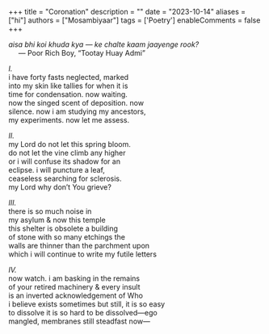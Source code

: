 +++
title = "Coronation"
description = ""
date = "2023-10-14"
aliases = ["hi"]
authors = ["Mosambiyaar"]
tags = ['Poetry']
enableComments = false
+++


_aisa bhi koi khuda kya — ke chalte kaam jaayenge rook?_ \
&nbsp;&nbsp;&nbsp;&nbsp; — Poor Rich Boy, “Tootay Huay Admi”

*I.* \
i have forty fasts neglected, marked \
into my skin like tallies for when it is \
time for condensation. now waiting. \
now the singed scent of deposition. now \
silence. now i am studying my ancestors, \
my experiments. now let me assess.

*II.* \
my Lord do not let this spring bloom. \
do not let the vine climb any higher \
or i will confuse its shadow for an \
eclipse. i will puncture a leaf, \
ceaseless searching for sclerosis. \
my Lord why don’t You grieve? 

*III.* \
there is so much noise in \
my asylum & now this temple \
this shelter is obsolete a building \
of stone with so many etchings the \
walls are thinner than the parchment upon \
which i will continue to write my futile letters

*IV.* \
now watch. i am basking in the remains \
of your retired machinery & every insult \
is an inverted acknowledgement of Who \
i believe exists sometimes but still, it is so easy \
to dissolve it is so hard to be dissolved—ego \
mangled, membranes still steadfast now—